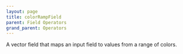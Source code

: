 ```yaml
---
layout: page
title: colorRampField
parent: Field Operators
grand_parent: Operators
---
```


A vector field that maps an input field to values from a range of colors.

